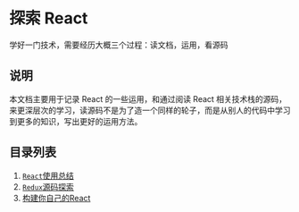 # 探索 React

学好一门技术，需要经历大概三个过程：读文档，运用，看源码

## 说明

本文档主要用于记录 React 的一些运用，和通过阅读 React 相关技术栈的源码，来更深层次的学习，读源码不是为了造一个同样的轮子，而是从别人的代码中学习到更多的知识，写出更好的运用方法。

## 目录列表

1. [`React`使用总结](./docs/React使用总结.md)
2. [`Redux`源码探索](./docs/Redux源码探索.md)
3. [构建你自己的React](./docs/构建你自己的React.md)
